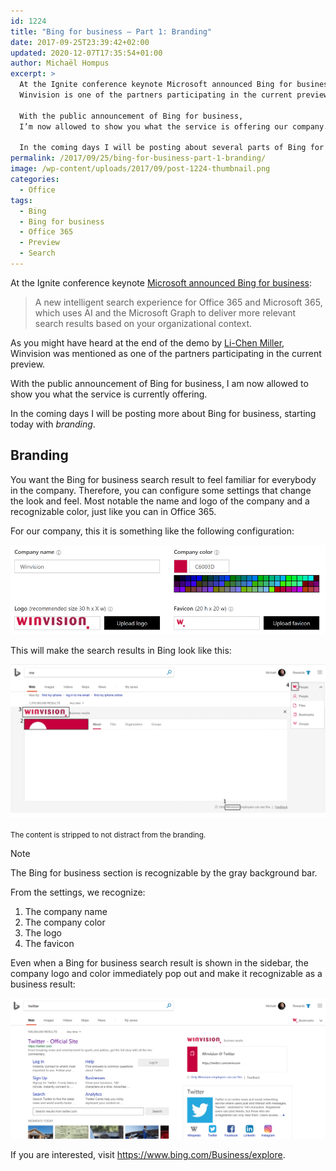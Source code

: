 ```yaml
---
id: 1224
title: "Bing for business – Part 1: Branding"
date: 2017-09-25T23:39:42+02:00
updated: 2020-12-07T17:35:54+01:00
author: Michaël Hompus
excerpt: >
  At the Ignite conference keynote Microsoft announced Bing for business.
  Winvision is one of the partners participating in the current preview.

  With the public announcement of Bing for business,
  I’m now allowed to show you what the service is offering our company.

  In the coming days I will be posting about several parts of Bing for business, starting with “branding”.
permalink: /2017/09/25/bing-for-business-part-1-branding/
image: /wp-content/uploads/2017/09/post-1224-thumbnail.png
categories:
  - Office
tags:
  - Bing
  - Bing for business
  - Office 365
  - Preview
  - Search
---
```


At the Ignite conference keynote
[Microsoft announced Bing for business](https://blogs.bing.com/search/2017-09/finding-what-you-need-at-work-just-got-easier-with-bing-for-business):

> A new intelligent search experience for Office 365 and Microsoft 365,
> which uses AI and the Microsoft Graph to deliver more relevant search
> results based on your organizational context.

As you might have heard at the end of the demo by [Li-Chen Miller](https://www.linkedin.com/in/lichenmiller/),
Winvision was mentioned as one of the partners participating in the current preview.

With the public announcement of Bing for business,
I am now allowed to show you what the service is currently offering.

In the coming days I will be posting more about Bing for business,
starting today with _branding_.

<!--more-->

## Branding

You want the Bing for business search result to feel familiar for everybody in the company.
Therefore, you can configure some settings that change the look and feel.
Most notable the name and logo of the company and a recognizable color,
just like you can in Office 365.

For our company, this it is something like the following configuration:

![Configuring branding](/wp-content/uploads/2017/09/bingforbusiness-branding-configuration.png)

This will make the search results in Bing look like this:

![Branded search results](/wp-content/uploads/2017/09/bingforbusiness-branding.png)

<small>The content is stripped to not distract from the branding.</small>

> [!NOTE]
> The Bing for business section is recognizable by the gray background bar.

From the settings, we recognize:

1. The company name
2. The company color
3. The logo
4. The favicon

Even when a Bing for business search result is shown in the sidebar,
the company logo and color immediately pop out and make it recognizable as a business result:

![Branded side bar](/wp-content/uploads/2017/09/bingforbusiness-branding-sidebar.png)

If you are interested, visit <https://www.bing.com/Business/explore>.
